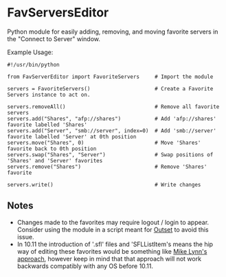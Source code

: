 # FavServersEditor
Python module for easily adding, removing, and moving favorite servers in the "Connect to Server" window.

Example Usage:
```
#!/usr/bin/python

from FavServerEditor import FavoriteServers     # Import the module

servers = FavoriteServers()                     # Create a Favorite Servers instance to act on.

servers.removeAll()                             # Remove all favorite servers
servers.add("Shares", "afp://shares")           # Add 'afp://shares' favorite labelled 'Shares'
servers.add("Server", "smb://server", index=0)  # Add 'smb://server' favorite labelled 'Server' at 0th position
servers.move("Shares", 0)                       # Move 'Shares' favorite back to 0th position
servers.swap("Shares", "Server")                # Swap positions of 'Shares' and 'Server' favorites
servers.remove("Shares")                        # Remove 'Shares' favorite

servers.write()                                 # Write changes

```
## Notes

- Changes made to the favorites may require logout / login to appear. Consider using the module in a script meant for [Outset](https://github.com/chilcote/outset) to avoid this issue.
- In 10.11 the introduction of '.sfl' files and 'SFLListItem's means the hip way of editing these favorites would be something like [Mike Lynn's approach](https://gist.github.com/pudquick/b85fcfd4a0479810e6aa), however keep in mind that that approach will not work backwards compatibly with any OS before 10.11.